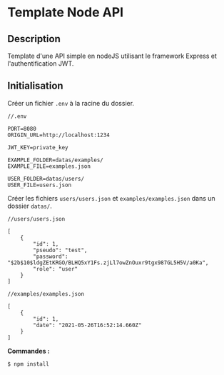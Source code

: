 # Template Node API


## Description

Template d'une API simple en nodeJS utilisant le framework Express et l'authentification JWT.


## Initialisation


Créer un fichier ```.env``` à la racine du dossier. 

```
//.env

PORT=8080
ORIGIN_URL=http://localhost:1234

JWT_KEY=private_key

EXAMPLE_FOLDER=datas/examples/
EXAMPLE_FILE=examples.json

USER_FOLDER=datas/users/
USER_FILE=users.json
```

Créer les fichiers ```users/users.json``` et ```examples/examples.json``` dans un dossier ```datas/```.

```
//users/users.json

[
	{
        "id": 1,
		"pseudo": "test",
		"password": "$2b$10$ldgZEtKRGO/BLHQ5xY1Fs.zjLl7owZnOuxr9tgx987GL5H5V/a0Ka",
		"role": "user"
	}
]
```
```
//examples/examples.json

[
	{
		"id": 1,
		"date": "2021-05-26T16:52:14.660Z"
	}
]
```

**Commandes :**
```
$ npm install
```